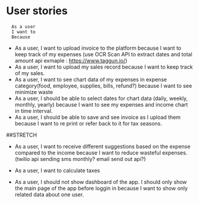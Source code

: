 # User stories 
```
  As a user
  I want to
  Because
```

- As a user, I want to upload invoice to the platform because I want to keep track of my expenses (use OCR Scan API to extract dates and total amount api exmaple : https://www.taggun.io/)
- As a user, I want to upload my sales record because I want to keep track of my sales.
- As a user, I want to see chart data of my expenses in expense category(food, employee, supplies, bills, refund?) because I want to see minimize waste
- As a user, I should be able to select dates for chart data (daily, weekly, monthly, yearly) because I want to see my expenses and income chart in time interval.
- As a user, I should be able to save and see invoice as I upload them because I want to re print or refer back to it for tax seasons.

##STRETCH

- As a user, I want to receive different suggestions based on the expense compared to the income because I want to reduce wasteful expenses.
  (twilio api sending sms monthly? email send out api?) 

- As a user, I want to calculate taxes 

- As a user, I should not show dashboard of the app. I should only show the main page of the app before loggin in because I want to show only related data about one user.

